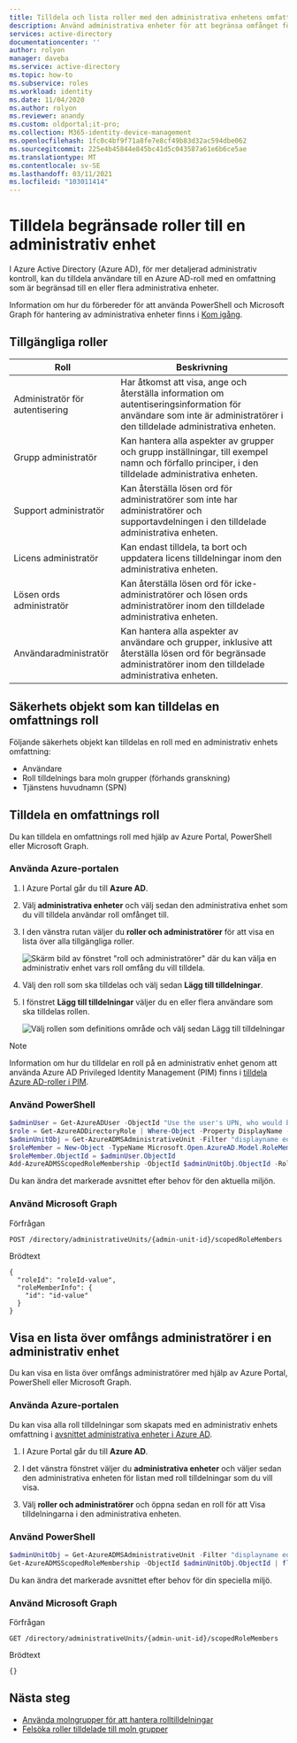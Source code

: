 ```yaml
---
title: Tilldela och lista roller med den administrativa enhetens omfattning – Azure Active Directory | Microsoft Docs
description: Använd administrativa enheter för att begränsa omfånget för roll tilldelningar i Azure Active Directory.
services: active-directory
documentationcenter: ''
author: rolyon
manager: daveba
ms.service: active-directory
ms.topic: how-to
ms.subservice: roles
ms.workload: identity
ms.date: 11/04/2020
ms.author: rolyon
ms.reviewer: anandy
ms.custom: oldportal;it-pro;
ms.collection: M365-identity-device-management
ms.openlocfilehash: 1fc0c4bf9f71a8fe7e8cf49b83d32ac594dbe062
ms.sourcegitcommit: 225e4b45844e845bc41d5c043587a61e6b6ce5ae
ms.translationtype: MT
ms.contentlocale: sv-SE
ms.lasthandoff: 03/11/2021
ms.locfileid: "103011414"
---
```

# <a name="assign-scoped-roles-to-an-administrative-unit"></a>Tilldela begränsade roller till en administrativ enhet

I Azure Active Directory (Azure AD), för mer detaljerad administrativ kontroll, kan du tilldela användare till en Azure AD-roll med en omfattning som är begränsad till en eller flera administrativa enheter.

Information om hur du förbereder för att använda PowerShell och Microsoft Graph för hantering av administrativa enheter finns i [Kom igång](admin-units-manage.md#get-started).

## <a name="available-roles"></a>Tillgängliga roller

Roll  |  Beskrivning
----- |  -----------
Administratör för autentisering  |  Har åtkomst att visa, ange och återställa information om autentiseringsinformation för användare som inte är administratörer i den tilldelade administrativa enheten.
Grupp administratör  |  Kan hantera alla aspekter av grupper och grupp inställningar, till exempel namn och förfallo principer, i den tilldelade administrativa enheten.
Support administratör  |  Kan återställa lösen ord för administratörer som inte har administratörer och supportavdelningen i den tilldelade administrativa enheten.
Licens administratör  |  Kan endast tilldela, ta bort och uppdatera licens tilldelningar inom den administrativa enheten.
Lösen ords administratör  |  Kan återställa lösen ord för icke-administratörer och lösen ords administratörer inom den tilldelade administrativa enheten.
Användaradministratör  |  Kan hantera alla aspekter av användare och grupper, inklusive att återställa lösen ord för begränsade administratörer inom den tilldelade administrativa enheten.

## <a name="security-principals-that-can-be-assigned-to-a-scoped-role"></a>Säkerhets objekt som kan tilldelas en omfattnings roll

Följande säkerhets objekt kan tilldelas en roll med en administrativ enhets omfattning:

* Användare
* Roll tilldelnings bara moln grupper (förhands granskning)
* Tjänstens huvudnamn (SPN)

## <a name="assign-a-scoped-role"></a>Tilldela en omfattnings roll

Du kan tilldela en omfattnings roll med hjälp av Azure Portal, PowerShell eller Microsoft Graph.

### <a name="use-the-azure-portal"></a>Använda Azure-portalen

1. I Azure Portal går du till **Azure AD**.

1. Välj **administrativa enheter** och välj sedan den administrativa enhet som du vill tilldela användar roll omfånget till. 

1. I den vänstra rutan väljer du **roller och administratörer** för att visa en lista över alla tillgängliga roller.

   ![Skärm bild av fönstret "roll och administratörer" där du kan välja en administrativ enhet vars roll omfång du vill tilldela.](./media/admin-units-assign-roles/select-role-to-scope.png)

1. Välj den roll som ska tilldelas och välj sedan **Lägg till tilldelningar**. 

1. I fönstret **Lägg till tilldelningar** väljer du en eller flera användare som ska tilldelas rollen.

   ![Välj rollen som definitions område och välj sedan Lägg till tilldelningar](./media/admin-units-assign-roles/select-add-assignment.png)

> [!Note]
> Information om hur du tilldelar en roll på en administrativ enhet genom att använda Azure AD Privileged Identity Management (PIM) finns i [tilldela Azure AD-roller i PIM](../privileged-identity-management/pim-how-to-add-role-to-user.md?tabs=new#assign-a-role-with-restricted-scope).

### <a name="use-powershell"></a>Använd PowerShell

```powershell
$adminUser = Get-AzureADUser -ObjectId "Use the user's UPN, who would be an admin on this unit"
$role = Get-AzureADDirectoryRole | Where-Object -Property DisplayName -EQ -Value "User Account Administrator"
$adminUnitObj = Get-AzureADMSAdministrativeUnit -Filter "displayname eq 'The display name of the unit'"
$roleMember = New-Object -TypeName Microsoft.Open.AzureAD.Model.RoleMemberInfo
$roleMember.ObjectId = $adminUser.ObjectId
Add-AzureADMSScopedRoleMembership -ObjectId $adminUnitObj.ObjectId -RoleObjectId $role.ObjectId -RoleMemberInfo $roleMember
```

Du kan ändra det markerade avsnittet efter behov för den aktuella miljön.

### <a name="use-microsoft-graph"></a>Använd Microsoft Graph

Förfrågan

```http
POST /directory/administrativeUnits/{admin-unit-id}/scopedRoleMembers
```
    
Brödtext

```http
{
  "roleId": "roleId-value",
  "roleMemberInfo": {
    "id": "id-value"
  }
}
```

## <a name="view-a-list-of-the-scoped-admins-in-an-administrative-unit"></a>Visa en lista över omfångs administratörer i en administrativ enhet

Du kan visa en lista över omfångs administratörer med hjälp av Azure Portal, PowerShell eller Microsoft Graph.

### <a name="use-the-azure-portal"></a>Använda Azure-portalen

Du kan visa alla roll tilldelningar som skapats med en administrativ enhets omfattning i [avsnittet administrativa enheter i Azure AD](https://ms.portal.azure.com/?microsoft_aad_iam_adminunitprivatepreview=true&microsoft_aad_iam_rbacv2=true#blade/Microsoft_AAD_IAM/ActiveDirectoryMenuBlade/AdminUnit). 

1. I Azure Portal går du till **Azure AD**.

1. I det vänstra fönstret väljer du **administrativa enheter** och väljer sedan den administrativa enheten för listan med roll tilldelningar som du vill visa. 

1. Välj **roller och administratörer** och öppna sedan en roll för att Visa tilldelningarna i den administrativa enheten.

### <a name="use-powershell"></a>Använd PowerShell

```powershell
$adminUnitObj = Get-AzureADMSAdministrativeUnit -Filter "displayname eq 'The display name of the unit'"
Get-AzureADMSScopedRoleMembership -ObjectId $adminUnitObj.ObjectId | fl *
```

Du kan ändra det markerade avsnittet efter behov för din speciella miljö.

### <a name="use-microsoft-graph"></a>Använd Microsoft Graph

Förfrågan

```http
GET /directory/administrativeUnits/{admin-unit-id}/scopedRoleMembers
```

Brödtext

```http
{}
```

## <a name="next-steps"></a>Nästa steg

- [Använda molngrupper för att hantera rolltilldelningar](groups-concept.md)
- [Felsöka roller tilldelade till moln grupper](groups-faq-troubleshooting.md)
